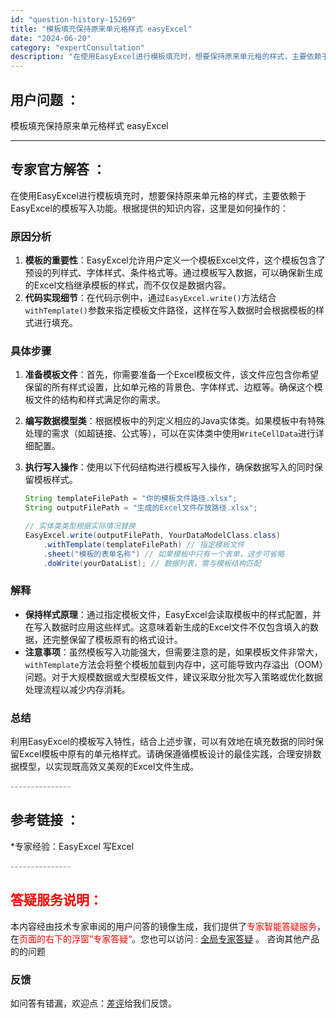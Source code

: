 ```yaml
---
id: "question-history-15269"
title: "模板填充保持原来单元格样式 easyExcel"
date: "2024-06-20"
category: "expertConsultation"
description: "在使用EasyExcel进行模板填充时，想要保持原来单元格的样式，主要依赖于EasyExcel的模板写入功能。根据提供的知识内容，这里是如何操作的：### 原因分析1. **模板的重要性**：EasyExcel允许用户定义一个模板Excel文件，这个模板包含了预设的列样式、字体样式、条件格式等。通过"
---
```


## 用户问题 ： 
 模板填充保持原来单元格样式 easyExcel 

---------------
## 专家官方解答 ：

在使用EasyExcel进行模板填充时，想要保持原来单元格的样式，主要依赖于EasyExcel的模板写入功能。根据提供的知识内容，这里是如何操作的：

### 原因分析
1. **模板的重要性**：EasyExcel允许用户定义一个模板Excel文件，这个模板包含了预设的列样式、字体样式、条件格式等。通过模板写入数据，可以确保新生成的Excel文档继承模板的样式，而不仅仅是数据内容。
2. **代码实现细节**：在代码示例中，通过`EasyExcel.write()`方法结合`withTemplate()`参数来指定模板文件路径，这样在写入数据时会根据模板的样式进行填充。

### 具体步骤
1. **准备模板文件**：首先，你需要准备一个Excel模板文件，该文件应包含你希望保留的所有样式设置，比如单元格的背景色、字体样式、边框等。确保这个模板文件的结构和样式满足你的需求。

2. **编写数据模型类**：根据模板中的列定义相应的Java实体类。如果模板中有特殊处理的需求（如超链接、公式等），可以在实体类中使用`WriteCellData`进行详细配置。

3. **执行写入操作**：使用以下代码结构进行模板写入操作，确保数据写入的同时保留模板样式。
   ```java
   String templateFilePath = "你的模板文件路径.xlsx";
   String outputFilePath = "生成的Excel文件存放路径.xlsx";
   
   // 实体类类型根据实际情况替换
   EasyExcel.write(outputFilePath, YourDataModelClass.class)
       .withTemplate(templateFilePath) // 指定模板文件
       .sheet("模板的表单名称") // 如果模板中只有一个表单，这步可省略
       .doWrite(yourDataList); // 数据列表，需与模板结构匹配
   ```

### 解释
- **保持样式原理**：通过指定模板文件，EasyExcel会读取模板中的样式配置，并在写入数据时应用这些样式。这意味着新生成的Excel文件不仅包含填入的数据，还完整保留了模板原有的格式设计。
- **注意事项**：虽然模板写入功能强大，但需要注意的是，如果模板文件非常大，`withTemplate`方法会将整个模板加载到内存中，这可能导致内存溢出（OOM）问题。对于大规模数据或大型模板文件，建议采取分批次写入策略或优化数据处理流程以减少内存消耗。

### 总结
利用EasyExcel的模板写入特性，结合上述步骤，可以有效地在填充数据的同时保留Excel模板中原有的单元格样式。请确保遵循模板设计的最佳实践，合理安排数据模型，以实现既高效又美观的Excel文件生成。


<font color="#949494">---------------</font> 


## 参考链接 ：

*专家经验：EasyExcel 写Excel 


 <font color="#949494">---------------</font> 
 


## <font color="#FF0000">答疑服务说明：</font> 

本内容经由技术专家审阅的用户问答的镜像生成，我们提供了<font color="#FF0000">专家智能答疑服务</font>，在<font color="#FF0000">页面的右下的浮窗”专家答疑“</font>。您也可以访问 : [全局专家答疑](https://answer.opensource.alibaba.com/docs/intro) 。 咨询其他产品的的问题

### 反馈
如问答有错漏，欢迎点：[差评](https://ai.nacos.io/user/feedbackByEnhancerGradePOJOID?enhancerGradePOJOId=15782)给我们反馈。
